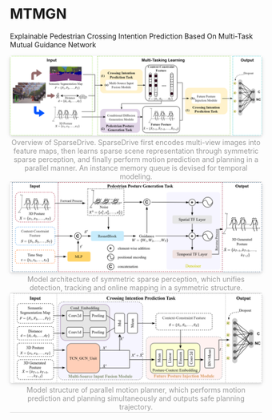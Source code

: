 # MTMGN
Explainable Pedestrian Crossing Intention Prediction Based On Multi-Task Mutual Guidance Network


<center>
    <img style="border-radius: 0.3125em;
    box-shadow: 0 2px 4px 0 rgba(34,36,38,.12),0 2px 10px 0 rgba(34,36,38,.08);" 
    src="resources/all.png" width="1000">
    <br>
    <div style="color:orange; border-bottom: 1px solid #d9d9d9;
    display: inline-block;
    color: #999;
    padding: 2px;">Overview of SparseDrive. SparseDrive first encodes multi-view images into feature maps,
    then learns sparse scene representation through symmetric sparse perception, and finally perform
    motion prediction and planning in a parallel manner. An instance memory queue is devised for
    temporal modeling.</div>
</center>
<center>
    <img style="border-radius: 0.3125em;
    box-shadow: 0 2px 4px 0 rgba(34,36,38,.12),0 2px 10px 0 rgba(34,36,38,.08);" 
    src="resources/fig2.png" width="1000">
    <br>
    <div style="color:orange; border-bottom: 1px solid #d9d9d9;
    display: inline-block;
    color: #999;
    padding: 2px;">Model architecture of symmetric sparse perception, which unifies detection, tracking and
    online mapping in a symmetric structure.</div>
</center>
<center>
    <img style="border-radius: 0.3125em;
    box-shadow: 0 2px 4px 0 rgba(34,36,38,.12),0 2px 10px 0 rgba(34,36,38,.08);" 
    src="resources/fig3.png" width="1000">
    <br>
    <div style="color:orange; border-bottom: 1px solid #d9d9d9;
    display: inline-block;
    color: #999;
    padding: 2px;">Model structure of parallel motion planner, which performs motion prediction and planning
    simultaneously and outputs safe planning trajectory.</div>
</center>
